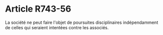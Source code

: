# Article R743-56

La société ne peut faire l'objet de poursuites disciplinaires indépendamment de celles qui seraient intentées contre les associés.

